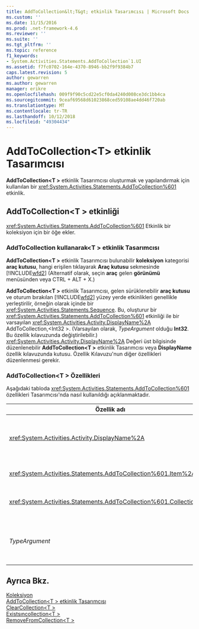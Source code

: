 ```yaml
---
title: AddToCollection&lt;T&gt; etkinlik Tasarımcısı | Microsoft Docs
ms.custom: ''
ms.date: 11/15/2016
ms.prod: .net-framework-4.6
ms.reviewer: ''
ms.suite: ''
ms.tgt_pltfrm: ''
ms.topic: reference
f1_keywords:
- System.Activities.Statements.AddToCollection`1.UI
ms.assetid: f7fc0702-164e-4370-8946-bb2f9f9384b7
caps.latest.revision: 5
author: gewarren
ms.author: gewarren
manager: erikre
ms.openlocfilehash: 009f9f90c5cd22e5cf0da4240d008ce3dc1bb4ca
ms.sourcegitcommit: 9ceaf69568d61023868ced59108ae4dd46f720ab
ms.translationtype: MT
ms.contentlocale: tr-TR
ms.lasthandoff: 10/12/2018
ms.locfileid: "49304434"
---
```

# <a name="addtocollectionlttgt-activity-designer"></a>AddToCollection&lt;T&gt; etkinlik Tasarımcısı
**AddToCollection\<T >** etkinlik Tasarımcısı oluşturmak ve yapılandırmak için kullanılan bir <xref:System.Activities.Statements.AddToCollection%601> etkinlik.  
  
## <a name="the-addtocollectiont-activity"></a>AddToCollection\<T > etkinliği  
 <xref:System.Activities.Statements.AddToCollection%601> Etkinlik bir koleksiyon için bir öğe ekler.  
  
### <a name="using-the-addtocollectiont-activity-designer"></a>AddToCollection kullanarak\<T > etkinlik Tasarımcısı  
 **AddToCollection\<T >** etkinlik Tasarımcısı bulunabilir **koleksiyon** kategorisi **araç kutusu**, hangi erişilen tıklayarak **Araç kutusu** sekmesinde [!INCLUDE[wfd2](../includes/wfd2-md.md)] (Alternatif olarak, seçin **araç** gelen **görünümü** menüsünden veya CTRL + ALT + X.)  
  
 **AddToCollection\<T >** etkinlik Tasarımcısı, gelen sürüklenebilir **araç kutusu** ve oturum bırakılan [!INCLUDE[wfd2](../includes/wfd2-md.md)] yüzey yerde etkinlikleri genellikle yerleştirilir, örneğin olarak içinde bir <xref:System.Activities.Statements.Sequence>. Bu, oluşturur bir <xref:System.Activities.Statements.AddToCollection%601> etkinliği ile bir varsayılan <xref:System.Activities.Activity.DisplayName%2A> AddToCollection,\<Int32 >. (Varsayılan olarak, *TypeArgument* olduğu **Int32**. Bu özellik kılavuzunda değiştirilebilir.) <xref:System.Activities.Activity.DisplayName%2A> Değeri üst bilgisinde düzenlenebilir **AddToCollection\<T >** etkinlik Tasarımcısı veya **DisplayName** özellik kılavuzunda kutusu. Özellik Kılavuzu'nun diğer özellikleri düzenlenmesi gerekir.  
  
### <a name="the-addtocollectiont-properties"></a>AddToCollection\<T > Özellikleri  
 Aşağıdaki tabloda <xref:System.Activities.Statements.AddToCollection%601> özellikleri Tasarımcısı'nda nasıl kullanıldığı açıklanmaktadır.  
  
|Özellik adı|Gerekli|Kullanım|  
|-------------------|--------------|-----------|  
|<xref:System.Activities.Activity.DisplayName%2A>|False|Kolay adı <xref:System.Activities.Statements.AddToCollection%601> etkinlik. AddToCollection varsayılandır\<Int32 >. Ancak <xref:System.Activities.Activity.DisplayName%2A> değeri kesinlikle gerekli değil, kullanmak için en iyi bir uygulamadır.|  
|<xref:System.Activities.Statements.AddToCollection%601.Item%2A>|Doğru|Koleksiyona eklenecek öğe\<T >. Bu öğe türünde *T*, türünde *TypeArgument*. Öğesini belirtmek için bir Visual Basic ifadesinin özellik kılavuzunda yazın.|  
|<xref:System.Activities.Statements.AddToCollection%601.Collection%2A>|Doğru|Öğesi eklenmesi gereken koleksiyon. Bu koleksiyonu türünde **ICollection\<TypeArgument >**. Koleksiyon belirtmek için bir Visual Basic ifadesinin özellik kılavuzunda yazın.|  
|*TypeArgument*|Doğru|İçindeki öğe türü T <xref:System.Collections.Generic.ICollection%601>. Varsayılan olarak, bu *TypeArgument* türü ayarlandığında **Int32**. Türü değiştirmek için değerini değiştirmek *TypeArgument* birleşik giriş kutusundaki özellik kılavuzunda.|  
  
## <a name="see-also"></a>Ayrıca Bkz.  
 [Koleksiyon](../workflow-designer/collection-activity-designers.md)   
 [AddToCollection\<T > etkinlik Tasarımcısı](../workflow-designer/addtocollection-t-activity-designer.md)   
 [ClearCollection\<T >](../workflow-designer/clearcollection-t-activity-designer.md)   
 [Existsıncollection\<T >](../workflow-designer/existsincollection-t-activity-designer.md)   
 [RemoveFromCollection\<T >](../workflow-designer/removefromcollection-t-activity-designer.md)